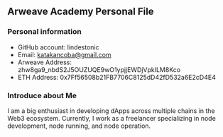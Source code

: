 ## Arweave Academy Personal File

### Personal information
- GitHub account: lindestonic
- Email: katakancoba@gmail.com
- Arweave Address: zhw8ga9_nbdS2J5OUZUQE9wO1ypjjEWDjVpkILM8Kco
- ETH Address: 0x7Ff56508b21FB7706C8125dD42fD532a6E2cD4E4

### Introduce about Me
I am a big enthusiast in developing dApps across multiple chains in the Web3 ecosystem. Currently, I work as a freelancer specializing in node development, node running, and node operation.
